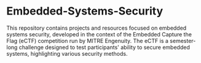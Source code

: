# Embedded-Systems-Security
This repository contains projects and resources focused on embedded systems security, developed in the context of the Embedded Capture the Flag (eCTF) competition run by MITRE Engenuity. The eCTF is a semester-long challenge designed to test participants' ability to secure embedded systems, highlighting various security methods.
